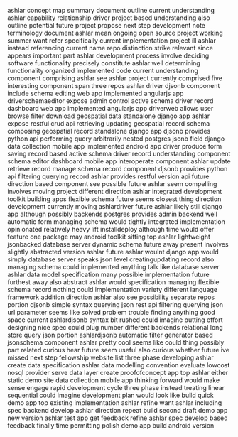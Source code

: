 ashlar concept map summary document outline current understanding ashlar capability relationship driver project based understanding also outline potential future project propose next step development note terminology document ashlar mean ongoing open source project working summer want refer specifically current implementation project ill ashlar instead referencing current name repo distinction strike relevant since appears important part ashlar development process involve deciding software functionality precisely constitute ashlar well determining functionality organized implemented code current understanding component comprising ashlar see ashlar project currently comprised five interesting component span three repos ashlar driver djsonb component include schema editing web app implemented angularjs app driverschemaeditor expose admin control active schema driver record dashboard web app implemented angularjs app driverweb allows user browse filter download geospatial data standalone django app ashlar expose restful crud api retrieving updating geospatial record schema composing geospatial record standalone django app djsonb provides python api performing query arbitrarily nested postgres jsonb field django data collection mobile app implemented android app driver produce form saving record based active schema driver record understanding component schema editor dashboard mobile app interoperate component ashlar update retrieve record manage schema record component djsonb provides python api filtering querying record ashlar provides restful version api future direction based component see possible future ashlar seem compelling involves moving project different direction ashlar integrated development toolkit building apps flexible schema future seems closest thing direction development currently moving ashlardriver future ashlar likely still django app although possibly backends postgres provides admin backend well automatic form managing schema would tightly integrated implementation opinionated relatively heavy lift installdeploy although time would offer feature one package may android toolkit sitting top ashlar lightweight jsonbacked database server dynamic schema future away present involves slightly abstracted version ashlar future ashlar woulnt django app would simply database server speaks json level creatingupdating record also managing schema could implemented anything talk like database server ashlar data model specification many possible implementation future furthest away also abstract ashlar would specification managing flexible schema record nothing could implementation variety different language framework addition direction ashlar also see possibility separate repos portion djsonb simple syntax querying json rest api filtering querying json url parameter seems like solved problem trouble finding anything good space current ashlardjsonb syntax bit rushed could imagine putting effort designing nice spec could plug number different backends relational long store query json portion ashlardjsonb automatic filter generator based jsonschema component ashlar pretty cool seems like could thing possibly part related curious hear future seem useful also curious whether future ive missed next step fellowship website list three phase developing ashlar create data specification ashlar data modelling convention evaluate lowcost nosql provider serve data layer create proofofconcept app top ashlar either static demo site data collection mobile app thinking forward would make sense engage rapid development cycle three phase instead treating linear sequential could imagine development plan would look like build quick demo app top existing implementation ashlar refine want ashlar including spec backend develop ashlar direction repeat build second draft demo app new version ashlar test app get feedback refine ashlar spec develop based feedback finally time permitting polish demo app build android version